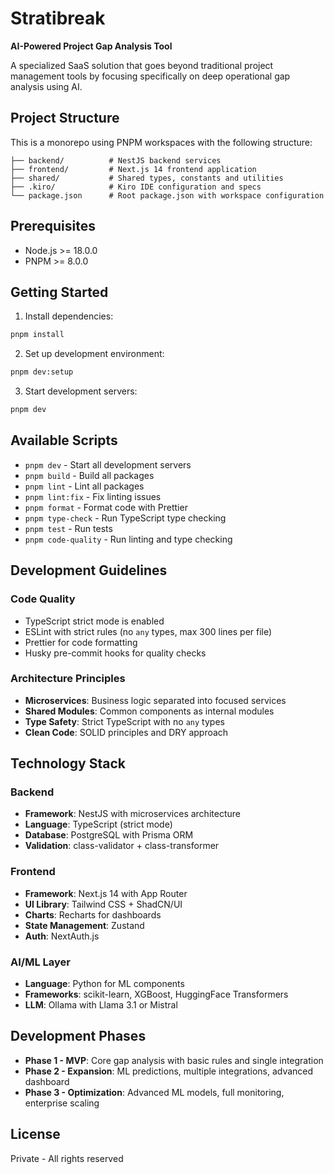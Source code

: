 # Stratibreak

**AI-Powered Project Gap Analysis Tool**

A specialized SaaS solution that goes beyond traditional project management tools by focusing specifically on deep operational gap analysis using AI.

## Project Structure

This is a monorepo using PNPM workspaces with the following structure:

```
├── backend/          # NestJS backend services
├── frontend/         # Next.js 14 frontend application
├── shared/           # Shared types, constants and utilities
├── .kiro/            # Kiro IDE configuration and specs
└── package.json      # Root package.json with workspace configuration
```

## Prerequisites

- Node.js >= 18.0.0
- PNPM >= 8.0.0

## Getting Started

1. Install dependencies:
```bash
pnpm install
```

2. Set up development environment:
```bash
pnpm dev:setup
```

3. Start development servers:
```bash
pnpm dev
```

## Available Scripts

- `pnpm dev` - Start all development servers
- `pnpm build` - Build all packages
- `pnpm lint` - Lint all packages
- `pnpm lint:fix` - Fix linting issues
- `pnpm format` - Format code with Prettier
- `pnpm type-check` - Run TypeScript type checking
- `pnpm test` - Run tests
- `pnpm code-quality` - Run linting and type checking

## Development Guidelines

### Code Quality

- TypeScript strict mode is enabled
- ESLint with strict rules (no `any` types, max 300 lines per file)
- Prettier for code formatting
- Husky pre-commit hooks for quality checks

### Architecture Principles

- **Microservices**: Business logic separated into focused services
- **Shared Modules**: Common components as internal modules
- **Type Safety**: Strict TypeScript with no `any` types
- **Clean Code**: SOLID principles and DRY approach

## Technology Stack

### Backend
- **Framework**: NestJS with microservices architecture
- **Language**: TypeScript (strict mode)
- **Database**: PostgreSQL with Prisma ORM
- **Validation**: class-validator + class-transformer

### Frontend
- **Framework**: Next.js 14 with App Router
- **UI Library**: Tailwind CSS + ShadCN/UI
- **Charts**: Recharts for dashboards
- **State Management**: Zustand
- **Auth**: NextAuth.js

### AI/ML Layer
- **Language**: Python for ML components
- **Frameworks**: scikit-learn, XGBoost, HuggingFace Transformers
- **LLM**: Ollama with Llama 3.1 or Mistral

## Development Phases

- **Phase 1 - MVP**: Core gap analysis with basic rules and single integration
- **Phase 2 - Expansion**: ML predictions, multiple integrations, advanced dashboard
- **Phase 3 - Optimization**: Advanced ML models, full monitoring, enterprise scaling

## License

Private - All rights reserved
